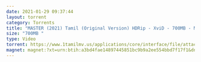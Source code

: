 ```yaml
---
date: 2021-01-29 09:37:44
layout: torrent
category: Torrents
title: "MASTER (2021) Tamil (Original Version) HDRip - XviD - 700MB - MP3 - ESub :"
size: "700MB "
type: Video
torrent: https://www.1tamilmv.us/applications/core/interface/file/attachment.php?id=72288
magnet: magnet:?xt=urn:btih:a3bd4fae14897445851bc9b9a2ee554bbd7f17f1&dn=www.1TamilMV.us%20-%20MASTER%20(2021)%20Tamil%20(UNCENSORED)%c2%a0HDRip%20-%20XviD%20-%20700MB%20-%20MP3%20-%20ESub.avi&tr=udp%3a%2f%2fp4p.arenabg.com%3a1337%2fannounce&tr=http%3a%2f%2fpow7.com%3a80%2fannounce&tr=udp%3a%2f%2ftracker.tiny-vps.com%3a6969%2fannounce&tr=http%3a%2f%2ftracker2.itzmx.com%3a6961%2fannounce&tr=udp%3a%2f%2f151.80.120.114%3a2710%2fannounce&tr=udp%3a%2f%2f9.rarbg.com%3a2790%2fannounce&tr=udp%3a%2f%2f9.rarbg.to%3a2740%2fannounce&tr=udp%3a%2f%2fopen.stealth.si%3a80%2fannounce&tr=udp%3a%2f%2ftracker.leechers-paradise.org%3a6969%2fannounce&tr=udp%3a%2f%2ftracker.opentrackr.org%3a1337%2fannounce&tr=http%3a%2f%2ft.nyaatracker.com%3a80%2fannounce
---
```

